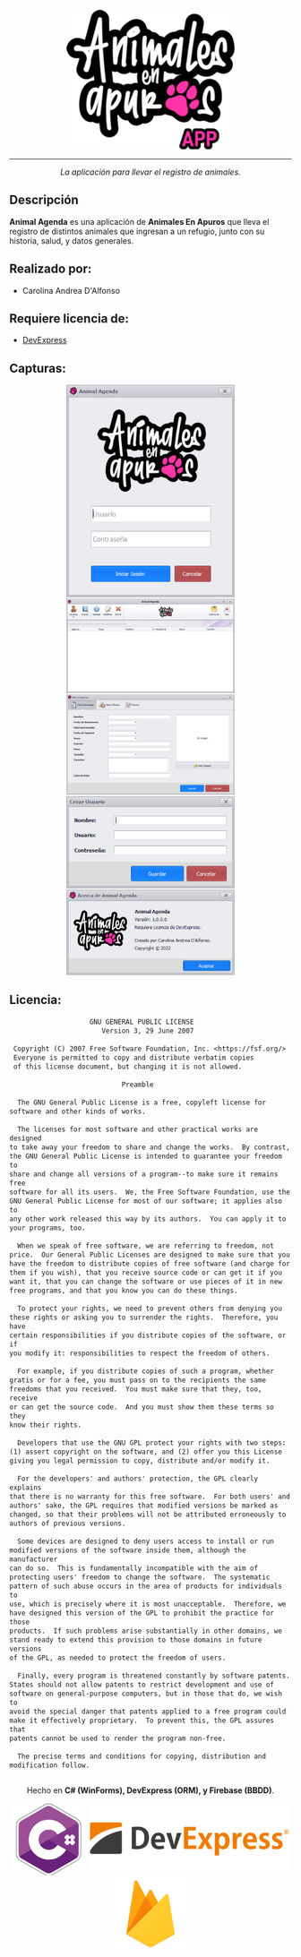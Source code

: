 <p align="center">
  <img src="https://raw.githubusercontent.com/carolinadalfonso/AnimalAgenda/main/AnimalAgenda/Images/logo_app.png" width="300px">
</p>

*** 
<p align="center">
<i>La aplicación para llevar el registro de animales.</i>  
</p>  

## Descripción  
**Animal Agenda** es una aplicación de **Animales En Apuros** que lleva el registro de distintos animales que ingresan a un refugio, junto con su historia, salud, y datos generales.

## Realizado por: 
- Carolina Andrea D'Alfonso</br>

## Requiere licencia de: 
- [DevExpress](https://www.devexpress.com/)

## Capturas:

<p align="center">
<img src="https://raw.githubusercontent.com/carolinadalfonso/AnimalAgenda/main/AnimalAgenda/Images/capturas/login.PNG" width="300px" /> <img src="https://raw.githubusercontent.com/carolinadalfonso/AnimalAgenda/main/AnimalAgenda/Images/capturas/main.PNG" width="300px" /> <img src="https://raw.githubusercontent.com/carolinadalfonso/AnimalAgenda/main/AnimalAgenda/Images/capturas/animal.PNG" width="300px" /> <img src="https://raw.githubusercontent.com/carolinadalfonso/AnimalAgenda/main/AnimalAgenda/Images/capturas/new_user.PNG" width="300px" /> <img src="https://raw.githubusercontent.com/carolinadalfonso/AnimalAgenda/main/AnimalAgenda/Images/capturas/about.PNG" width="300px" /> 
</p>

## Licencia:
```
                    GNU GENERAL PUBLIC LICENSE
                       Version 3, 29 June 2007

 Copyright (C) 2007 Free Software Foundation, Inc. <https://fsf.org/>
 Everyone is permitted to copy and distribute verbatim copies
 of this license document, but changing it is not allowed.

                            Preamble

  The GNU General Public License is a free, copyleft license for
software and other kinds of works.

  The licenses for most software and other practical works are designed
to take away your freedom to share and change the works.  By contrast,
the GNU General Public License is intended to guarantee your freedom to
share and change all versions of a program--to make sure it remains free
software for all its users.  We, the Free Software Foundation, use the
GNU General Public License for most of our software; it applies also to
any other work released this way by its authors.  You can apply it to
your programs, too.

  When we speak of free software, we are referring to freedom, not
price.  Our General Public Licenses are designed to make sure that you
have the freedom to distribute copies of free software (and charge for
them if you wish), that you receive source code or can get it if you
want it, that you can change the software or use pieces of it in new
free programs, and that you know you can do these things.

  To protect your rights, we need to prevent others from denying you
these rights or asking you to surrender the rights.  Therefore, you have
certain responsibilities if you distribute copies of the software, or if
you modify it: responsibilities to respect the freedom of others.

  For example, if you distribute copies of such a program, whether
gratis or for a fee, you must pass on to the recipients the same
freedoms that you received.  You must make sure that they, too, receive
or can get the source code.  And you must show them these terms so they
know their rights.

  Developers that use the GNU GPL protect your rights with two steps:
(1) assert copyright on the software, and (2) offer you this License
giving you legal permission to copy, distribute and/or modify it.

  For the developers' and authors' protection, the GPL clearly explains
that there is no warranty for this free software.  For both users' and
authors' sake, the GPL requires that modified versions be marked as
changed, so that their problems will not be attributed erroneously to
authors of previous versions.

  Some devices are designed to deny users access to install or run
modified versions of the software inside them, although the manufacturer
can do so.  This is fundamentally incompatible with the aim of
protecting users' freedom to change the software.  The systematic
pattern of such abuse occurs in the area of products for individuals to
use, which is precisely where it is most unacceptable.  Therefore, we
have designed this version of the GPL to prohibit the practice for those
products.  If such problems arise substantially in other domains, we
stand ready to extend this provision to those domains in future versions
of the GPL, as needed to protect the freedom of users.

  Finally, every program is threatened constantly by software patents.
States should not allow patents to restrict development and use of
software on general-purpose computers, but in those that do, we wish to
avoid the special danger that patents applied to a free program could
make it effectively proprietary.  To prevent this, the GPL assures that
patents cannot be used to render the program non-free.

  The precise terms and conditions for copying, distribution and
modification follow.

```

## 
<p align="center">
  Hecho en <b>C# (WinForms), DevExpress (ORM), y Firebase (BBDD)</b>.
</p>
<p align="center">
  <img src="https://raw.githubusercontent.com/carolinadalfonso/AnimalAgenda/main/AnimalAgenda/Images/c%23.png" height="130px" style="margin-right:5px"/> <img src="https://raw.githubusercontent.com/carolinadalfonso/AnimalAgenda/main/AnimalAgenda/Images/devexpress.png" height="130px"/> <img src="https://raw.githubusercontent.com/carolinadalfonso/AnimalAgenda/main/AnimalAgenda/Images/firebase.png" height="130px"/>
</p>
